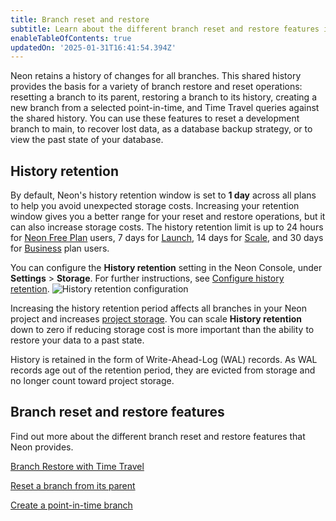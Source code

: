 ```yaml
---
title: Branch reset and restore
subtitle: Learn about the different branch reset and restore features in Neon
enableTableOfContents: true
updatedOn: '2025-01-31T16:41:54.394Z'
---
```


Neon retains a history of changes for all branches. This shared history provides the basis for a variety of branch restore and reset operations: resetting a branch to its parent, restoring a branch to its history, creating a new branch from a selected point-in-time, and Time Travel queries against the shared history. You can use these features to reset a development branch to main, to recover lost data, as a database backup strategy, or to view the past state of your database.

## History retention

By default, Neon's history retention window is set to **1 day** across all plans to help you avoid unexpected storage costs. Increasing your retention window gives you a better range for your reset and restore operations, but it can also increase storage costs. The history retention limit is up to 24 hours for [Neon Free Plan](/docs/introduction/plans#free-plan) users, 7 days for [Launch](/docs/introduction/plans#launch), 14 days for [Scale](/docs/introduction/plans#scale), and 30 days for [Business](/docs/introduction/plans#business) plan users.

You can configure the **History retention** setting in the Neon Console, under **Settings** > **Storage**. For further instructions, see [Configure history retention](/docs/manage/projects#configure-history-retention).
![History retention configuration](/docs/relnotes/history_retention.png)

Increasing the history retention period affects all branches in your Neon project and increases [project storage](/docs/introduction/usage-metrics#storage). You can scale **History retention** down to zero if reducing storage cost is more important than the ability to restore your data to a past state.

History is retained in the form of Write-Ahead-Log (WAL) records. As WAL records age out of the retention period, they are evicted from storage and no longer count toward project storage.

## Branch reset and restore features

Find out more about the different branch reset and restore features that Neon provides.

<DetailIconCards>

<a href="/docs/guides/branch-restore" description="Learn how to restore a branch to its history with Time Travel assist" icon="split-branch">Branch Restore with Time Travel</a>

<a href="/docs/guides/reset-from-parent" description="Learn how to restore a branch to its history with Time Travel assist" icon="split-branch">Reset a branch from its parent</a>

<a href="/docs/guides/branching-pitr" description="Create a new point-in-time branch from timestamp or LSN" icon="split-branch">Create a point-in-time branch</a>

</DetailIconCards>

